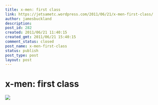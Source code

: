 ```yaml
---
title: x-men: first class
link: https://jetsametc.wordpress.com/2011/06/21/x-men-first-class/
author: jamesbuckland
description: 
post_id: 282
created: 2011/06/21 11:40:15
created_gmt: 2011/06/21 15:40:15
comment_status: closed
post_name: x-men-first-class
status: publish
post_type: post
layout: post
---
```


# x-men: first class

![](http://jetsametc.files.wordpress.com/2012/05/20120521-180053.jpg)